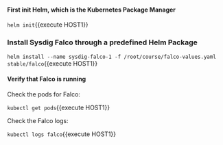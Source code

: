 #### First init Helm, which is the Kubernetes Package Manager

`helm init`{{execute HOST1}}

### Install Sysdig Falco through a predefined Helm Package

`helm install --name sysdig-falco-1 -f /root/course/falco-values.yaml stable/falco`{{execute HOST1}}

#### Verify that Falco is running 

Check the pods for Falco:

`kubectl get pods`{{execute HOST1}}

Check the Falco logs:  

`kubectl logs falco`{{execute HOST1}}
